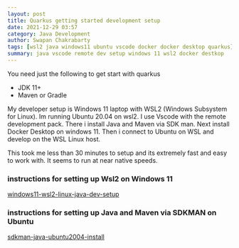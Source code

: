```yaml
---
layout: post
title: Quarkus getting started development setup
date: 2021-12-29 03:57
category: Java Development
author: Swapan Chakrabarty
tags: [wsl2 java windows11 ubuntu vscode docker docker desktop quarkus]
summary: java vscode remote dev setup windows 11 wsl2 docker destkop
---   
```


You need just the following to get start with quarkus

* JDK 11+
* Maven or Gradle
  

My developer setup is Windows 11 laptop with WSL2 (Windows Subsystem for Linux). Im running Ubuntu 20.04 on wsl2.  I use Vscode with the remote development pack. There i install Java and Maven via SDK man. Next install Docker Desktop on windows 11. Then i connect to Ubuntu on WSL and develop on the WSL Linux host. 

This took me less than 30 minutes to setup and its extremely fast and easy to work with.  It seems to run at near native speeds. 

### instructions for setting up Wsl2 on Windows 11

[windows11-wsl2-linux-java-dev-setup]([2021-12-28-windows11-wsl2-linux-java-dev-setup.md](https://datahawklab.com/java%20development/2021/12/28/windows11-wsl2-linux-java-dev-setup/))

### instructions for setting up Java and Maven via SDKMAN on Ubuntu 

[sdkman-java-ubuntu2004-install](https://datahawklab.com/java%20development/2021/11/23/sdkman-java-ubuntu2004-install/)